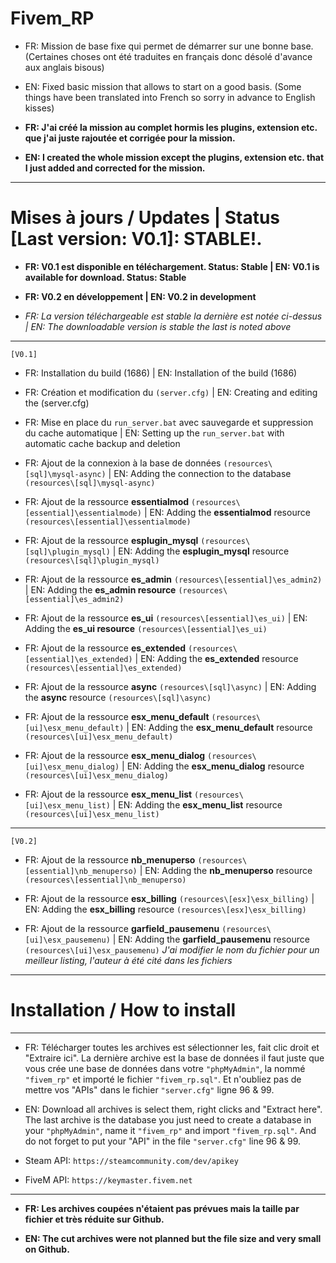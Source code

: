 # Fivem_RP
- FR: Mission de base fixe qui permet de démarrer sur une bonne base. (Certaines choses ont été traduites en français donc désolé d'avance aux anglais bisous)

- EN: Fixed basic mission that allows to start on a good basis. (Some things have been translated into French so sorry in advance to English kisses)

- **FR: J'ai créé la mission au complet hormis les plugins, extension etc. que j'ai juste rajoutée et corrigée pour la mission.**

- **EN: I created the whole mission except the plugins, extension etc. that I just added and corrected for the mission.**

-----------------------------------------------------------------

# Mises à jours / Updates | Status [Last version: V0.1]: STABLE!.

- **FR: V0.1 est disponible en téléchargement. Status: Stable | EN: V0.1 is available for download. Status: Stable**

- **FR: V0.2 en développement | EN: V0.2 in development**

- *FR: La version téléchargeable est stable la dernière est notée ci-dessus | EN: The downloadable version is stable the last is noted above*

-----------------------------------------------------------------
`[V0.1]`

- FR: Installation du build (1686) | EN: Installation of the build (1686)

- FR: Création et modification du `(server.cfg)` | EN: Creating and editing the (server.cfg)

- FR: Mise en place du `run_server.bat` avec sauvegarde et suppression du cache automatique | EN: Setting up the `run_server.bat` with automatic cache backup and deletion

- FR: Ajout de la connexion à la base de données `(resources\[sql]\mysql-async)` | EN: Adding the connection to the database `(resources\[sql]\mysql-async)`

- FR: Ajout de la ressource **essentialmod** `(resources\[essential]\essentialmode)` | EN: Adding the **essentialmod** resource `(resources\[essential]\essentialmode)`

- FR: Ajout de la ressource **esplugin_mysql** `(resources\[sql]\plugin_mysql)` | EN: Adding the **esplugin_mysql** resource `(resources\[sql]\plugin_mysql)`

- FR: Ajout de la ressource **es_admin** `(resources\[essential]\es_admin2)` | EN: Adding the **es_admin resource** `(resources\[essential]\es_admin2)`

- FR: Ajout de la ressource **es_ui** `(resources\[essential]\es_ui)` | EN: Adding the **es_ui resource** `(resources\[essential]\es_ui)`

- FR: Ajout de la ressource **es_extended** `(resources\[essential]\es_extended)` | EN: Adding the **es_extended** resource `(resources\[essential]\es_extended)`

- FR: Ajout de la ressource **async** `(resources\[sql]\async)` | EN: Adding the **async** resource `(resources\[sql]\async)`

- FR: Ajout de la ressource **esx_menu_default** `(resources\[ui]\esx_menu_default)` | EN: Adding the **esx_menu_default** resource `(resources\[ui]\esx_menu_default)`

- FR: Ajout de la ressource **esx_menu_dialog** `(resources\[ui]\esx_menu_dialog)` | EN: Adding the **esx_menu_dialog** resource `(resources\[ui]\esx_menu_dialog)`

- FR: Ajout de la ressource **esx_menu_list** `(resources\[ui]\esx_menu_list)` | EN: Adding the **esx_menu_list** resource `(resources\[ui]\esx_menu_list)`

-----------------------------------------------------------------

`[V0.2]`

- FR: Ajout de la ressource **nb_menuperso** `(resources\[essential]\nb_menuperso)` | EN: Adding the **nb_menuperso** resource `(resources\[essential]\nb_menuperso)`

- FR: Ajout de la ressource **esx_billing** `(resources\[esx]\esx_billing)` | EN: Adding the **esx_billing** resource `(resources\[esx]\esx_billing)`

- FR: Ajout de la ressource **garfield_pausemenu** `(resources\[ui]\esx_pausemenu)` | EN: Adding the **garfield_pausemenu** resource `(resources\[ui]\esx_pausemenu)` *J'ai modifier le nom du fichier pour un meilleur listing, l'auteur à été cité dans les fichiers*

-----------------------------------------------------------------

# Installation / How to install

-----------------------------------------------------------------


- FR: Télécharger toutes les archives est sélectionner les, fait clic droit et "Extraire ici". La dernière archive est la base de données il faut juste que vous crée une base de données dans votre `"phpMyAdmin"`, la nommé `"fivem_rp"` et importé le fichier `"fivem_rp.sql"`. Et n'oubliez pas de mettre vos "APIs" dans le fichier ``"server.cfg"`` ligne 96 & 99.

- EN: Download all archives is select them, right clicks and "Extract here". The last archive is the database you just need to create a database in your ``"phpMyAdmin"``, name it ``"fivem_rp"`` and import ``"fivem_rp.sql"``. And do not forget to put your "API" in the file ``"server.cfg"`` line 96 & 99.

- Steam API: ``https://steamcommunity.com/dev/apikey``
- FiveM API: ``https://keymaster.fivem.net``

-----------------------------------------------------------------

- **FR: Les archives coupées n'étaient pas prévues mais la taille par fichier et très réduite sur Github.**

- **EN: The cut archives were not planned but the file size and very small on Github.**
